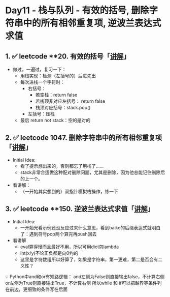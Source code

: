 # Day11 - 栈与队列 - 有效的括号, 删除字符串中的所有相邻重复项, 逆波兰表达式求值

## 1. ✅ leetcode ****20. 有效的括号「[讲解](https://programmercarl.com/0020.%E6%9C%89%E6%95%88%E7%9A%84%E6%8B%AC%E5%8F%B7.html#%E9%A2%98%E5%A4%96%E8%AF%9D)」**

- 做过，一遍过，复习一下：
    - 用栈实现：检测（左括号的）后进先出
    - 每次进栈一个字符时：
        - 右括号：
            - 若空栈：return false
            - 若栈顶非对应左括号： return false
            - 栈顶对应括号：stack.pop()
        - 左括号：压栈
    - 最后 return not stack：空的是对的

## 2. ✅ leetcode 1047. 删除字符串中的所有相邻重复项「[讲解](https://programmercarl.com/1047.%E5%88%A0%E9%99%A4%E5%AD%97%E7%AC%A6%E4%B8%B2%E4%B8%AD%E7%9A%84%E6%89%80%E6%9C%89%E7%9B%B8%E9%82%BB%E9%87%8D%E5%A4%8D%E9%A1%B9.html)」

- Initial Idea:
    - 看了提示想出来的，否则都忘了用栈了……
    - stack非常合适做这种配对删除问题，尤其是删除，因为他总能记住删除后的上一个。
- 看讲解：
    - （一开始其实想到的）双指针模拟栈操作，练一下

## 3. ✅ leetcode ****150. 逆波兰表达式求值「[讲解](https://programmercarl.com/0150.%E9%80%86%E6%B3%A2%E5%85%B0%E8%A1%A8%E8%BE%BE%E5%BC%8F%E6%B1%82%E5%80%BC.html)」**

- Initial Idea:
    - 一开始光看示例还没反应过来什么意思，看到baike的后缀表达式就明白了：遇到符号pop两个算完再push回去
- 看讲解
    - eval算得慢而且最好不用，所以可用dict包lambda
    - int(x/y)不论正负都是向0约的
    - 这里是字符数组所以好算了，如果是字符串，第一更难，第二是否会有二义性？

<aside>
💡 Python中and和or有短路逻辑：
and左侧为False则直接输出false，不计算右侧
or左侧为True则直接输出True，不计算右侧
所以while 和 if可以把越界等条件列在前边，更细致的条件写在后面

</aside>